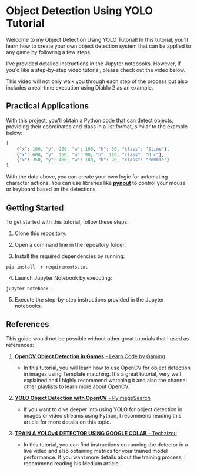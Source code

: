 # Object Detection Using YOLO Tutorial

Welcome to my Object Detection Using YOLO Tutorial! In this tutorial, 
you'll learn how to create your own object detection system that can be applied to any game 
by following a few steps. 

I've provided detailed instructions in the Jupyter notebooks. 
However, if you'd like a step-by-step video tutorial, please check out the video below. 


This video will not only walk you through each step of the process but also includes a real-time execution using Diablo 2 as an example.





## Practical Applications

With this project, you'll obtain a Python code that can detect objects, providing their coordinates and class in a list format, similar to the example below:

```python
[    
    {"x": 100, "y": 200, "w": 100, "h": 50, "class": "Slime"},    
    {"x": 600, "y": 150, "w": 90, "h": 110, "class": "Orc"},    
    {"x": 350, "y": 400, "w": 180, "h": 20, "class": "Zombie"}
]
```

With the data above, you can create your own logic for automating character actions. You can use libraries like [**pynput**](https://pypi.org/project/pynput/) to control your mouse or keyboard based on the detections.



## Getting Started

To get started with this tutorial, follow these steps:

1. Clone this repository.

2. Open a command line in the repository folder.

3. Install the required dependencies by running:

```pip install -r requirements.txt```

4. Launch Jupyter Notebook by executing:

```jupyter notebook .```

5. Execute the step-by-step instructions provided in the Jupyter notebooks.

## References

This guide would not be possible without other great tutorials that I used as references:

1. [**OpenCV Object Detection in Games** - Learn Code by Gaming](https://www.youtube.com/playlist?list=PL1m2M8LQlzfKtkKq2lK5xko4X-8EZzFPI)
    - In this tutorial, you will learn how to use OpenCV for object detection in images using Template matching. It's a great tutorial, very well explained and I highly recommend watching it and also the channel other playlists to learn more about OpenCV.

2. [**YOLO Object Detection with OpenCV** - PyImageSearch](https://pyimagesearch.com/2018/11/12/yolo-object-detection-with-opencv/)
    - If you want to dive deeper into using YOLO for object detection in images or video streams using Python, I recommend reading this article for more details on this topic.

3. [**TRAIN A YOLOv4 DETECTOR USING GOOGLE COLAB** - Techzizou](https://medium.com/analytics-vidhya/train-a-custom-yolov4-tiny-object-detector-using-google-colab-b58be08c9593)
    - In this tutorial, you can find instructions on running the detector in a live video and also obtaining metrics for your trained model performance. If you want more details about the training process, I recommend reading his Medium article.





